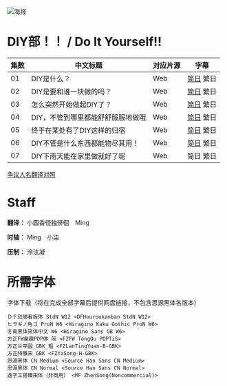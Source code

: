 ![海报](Poster.png)

# DIY部！！ / Do It Yourself!!
| 集数 | 中文标题 | 对应片源 | 字幕 |
| ---- | ---- | ---- | ---- |
| 01 | DIY是什么？ | Web | [简日](https://raw.githubusercontent.com/MingYSub/SubArchive/main/Archive/Do%20It%20Yourself%21%21/%5BMingY%5D%20Do%20It%20Yourself%21%21%20%5B01%5D.CHS_JPN.ass) 繁日 |
| 02 | DIY是要和谁一块做的吗？ | Web | [简日](https://raw.githubusercontent.com/MingYSub/SubArchive/main/Archive/Do%20It%20Yourself%21%21/%5BMingY%5D%20Do%20It%20Yourself%21%21%20%5B02%5D.CHS_JPN.ass) 繁日 |
| 03 | 怎么突然开始做起DIY了？ | Web | [简日](https://raw.githubusercontent.com/MingYSub/SubArchive/main/Archive/Do%20It%20Yourself%21%21/%5BMingY%5D%20Do%20It%20Yourself%21%21%20%5B03%5D.CHS_JPN.ass) 繁日 |
| 04 | DIY，不管到哪里都能舒舒服服地做哦 | Web | [简日](https://raw.githubusercontent.com/MingYSub/SubArchive/main/Archive/Do%20It%20Yourself%21%21/%5BMingY%5D%20Do%20It%20Yourself%21%21%20%5B04%5D.CHS_JPN.ass) 繁日 |
| 05 | 终于在某处有了DIY这样的归宿 | Web | [简日](https://raw.githubusercontent.com/MingYSub/SubArchive/main/Archive/Do%20It%20Yourself%21%21/%5BMingY%5D%20Do%20It%20Yourself%21%21%20%5B05%5D.CHS_JPN.ass) 繁日 |
| 06 | DIY不管是什么东西都能物尽其用！ | Web | [简日](https://raw.githubusercontent.com/MingYSub/SubArchive/main/Archive/Do%20It%20Yourself%21%21/%5BMingY%5D%20Do%20It%20Yourself%21%21%20%5B06%5D.CHS_JPN.ass) 繁日 |
| 07 | DIY下雨天能在家里做就好了呢 | Web | 简日 繁日 |

[争议人名翻译对照](争议人名翻译对照.md)

# Staff
**翻译：** 小圆香径独徘徊　Ming

**时轴：** Ming　小柒

**压制：** 泠泫凝

# 所需字体
字体下载（将在完成全部字幕后提供网盘链接，不包含思源黑体各版本）
```
ＤＦ琺瑯看板体 StdN W12 <DFHouroukanban StdN W12>
ヒラギノ角ゴ ProN W6 <Hiragino Kaku Gothic ProN W6>
冬青黑体简体中文 W6 <Hiragino Sans GB W6>
方正FW童趣POP体 简 <FZFW TongQu POPTiS>
方正兰亭圆_GBK_粗 <FZLanTingYuan-B-GBK>
方正特雅宋_GBK <FZYaSong-H-GBK>
思源黑体 CN Medium <Source Han Sans CN Medium>
思源黑体 CN Normal <Source Han Sans CN Normal>
造字工房臻宋体（非商用） <MF ZhenSong(Noncommercial)>
```
